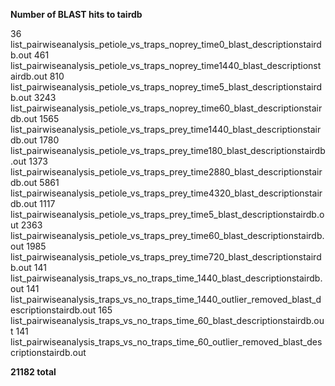 **Number of BLAST hits to tairdb** 

   36 list_pairwiseanalysis_petiole_vs_traps_noprey_time0_blast_descriptionstairdb.out
   461 list_pairwiseanalysis_petiole_vs_traps_noprey_time1440_blast_descriptionstairdb.out
   810 list_pairwiseanalysis_petiole_vs_traps_noprey_time5_blast_descriptionstairdb.out
   3243 list_pairwiseanalysis_petiole_vs_traps_noprey_time60_blast_descriptionstairdb.out
   1565 list_pairwiseanalysis_petiole_vs_traps_prey_time1440_blast_descriptionstairdb.out
   1780 list_pairwiseanalysis_petiole_vs_traps_prey_time180_blast_descriptionstairdb.out
   1373 list_pairwiseanalysis_petiole_vs_traps_prey_time2880_blast_descriptionstairdb.out
   5861 list_pairwiseanalysis_petiole_vs_traps_prey_time4320_blast_descriptionstairdb.out
   1117 list_pairwiseanalysis_petiole_vs_traps_prey_time5_blast_descriptionstairdb.out
   2363 list_pairwiseanalysis_petiole_vs_traps_prey_time60_blast_descriptionstairdb.out
   1985 list_pairwiseanalysis_petiole_vs_traps_prey_time720_blast_descriptionstairdb.out
    141 list_pairwiseanalysis_traps_vs_no_traps_time_1440_blast_descriptionstairdb.out
    141 list_pairwiseanalysis_traps_vs_no_traps_time_1440_outlier_removed_blast_descriptionstairdb.out
    165 list_pairwiseanalysis_traps_vs_no_traps_time_60_blast_descriptionstairdb.out
    141 list_pairwiseanalysis_traps_vs_no_traps_time_60_outlier_removed_blast_descriptionstairdb.out
    
**21182 total**
